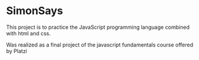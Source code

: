 # SimonSays
This project is to practice the JavaScript programming language combined with html and css.

Was realized as a final project of the javascript fundamentals course offered by Platzi
